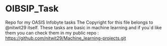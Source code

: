 # OIBSIP_Task
Repo for my OASIS Infobyte tasks
The Copyright for this file belongs to @nitwit29 itself.
These tasks are basic in machine learning and if you`d like them you can check them in my public repo : https://github.com/nitwit29/Machine_learning-projects.git
